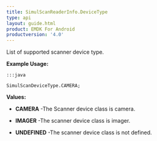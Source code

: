 ```yaml
---
title: SimulScanReaderInfo.DeviceType
type: api
layout: guide.html
product: EMDK For Android
productversion: '4.0'
---
```



List of supported scanner device type.
 
 

**Example Usage:**
	
	:::java
	
	SimulScanDeviceType.CAMERA;
	


**Values:**

* **CAMERA** -The Scanner device class is camera.

* **IMAGER** -The scanner device class is imager.

* **UNDEFINED** -The scanner device class is not defined.









